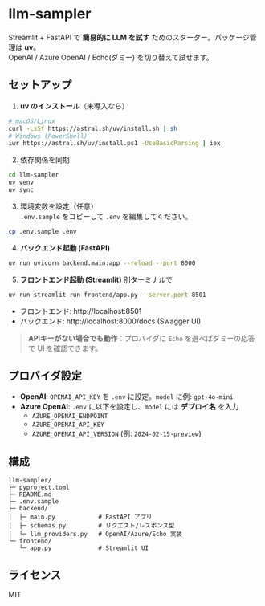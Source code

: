 # llm-sampler

Streamlit + FastAPI で **簡易的に LLM を試す** ためのスターター。パッケージ管理は **uv**。  
OpenAI / Azure OpenAI / Echo(ダミー) を切り替えて試せます。

## セットアップ

1) **uv のインストール**（未導入なら）  
```bash
# macOS/Linux
curl -LsSf https://astral.sh/uv/install.sh | sh
# Windows (PowerShell)
iwr https://astral.sh/uv/install.ps1 -UseBasicParsing | iex
```

2) 依存関係を同期
```bash
cd llm-sampler
uv venv
uv sync
```

3) 環境変数を設定（任意）  
`.env.sample` をコピーして `.env` を編集してください。
```bash
cp .env.sample .env
```

4) **バックエンド起動 (FastAPI)**  
```bash
uv run uvicorn backend.main:app --reload --port 8000
```

5) **フロントエンド起動 (Streamlit)** 別ターミナルで
```bash
uv run streamlit run frontend/app.py --server.port 8501
```
- フロントエンド: http://localhost:8501  
- バックエンド:   http://localhost:8000/docs (Swagger UI)

> **APIキーがない場合でも動作**：プロバイダに `Echo` を選べばダミーの応答で UI を確認できます。

## プロバイダ設定

- **OpenAI**: `OPENAI_API_KEY` を `.env` に設定。`model` に例: `gpt-4o-mini`
- **Azure OpenAI**: `.env` に以下を設定し、`model` には **デプロイ名** を入力
  - `AZURE_OPENAI_ENDPOINT`
  - `AZURE_OPENAI_API_KEY`
  - `AZURE_OPENAI_API_VERSION` (例: `2024-02-15-preview`)

## 構成

```
llm-sampler/
├─ pyproject.toml
├─ README.md
├─ .env.sample
├─ backend/
│  ├─ main.py            # FastAPI アプリ
│  ├─ schemas.py         # リクエスト/レスポンス型
│  └─ llm_providers.py   # OpenAI/Azure/Echo 実装
└─ frontend/
   └─ app.py             # Streamlit UI
```

## ライセンス

MIT
